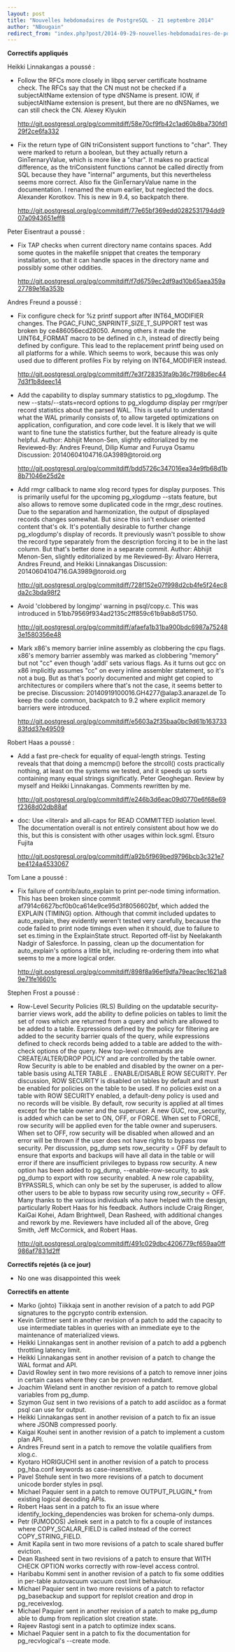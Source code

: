 ```yaml
---
layout: post
title: "Nouvelles hebdomadaires de PostgreSQL - 21 septembre 2014"
author: "NBougain"
redirect_from: "index.php?post/2014-09-29-nouvelles-hebdomadaires-de-postgresql-21-septembre-2014 "
---
```




<p><strong>Correctifs appliqu&eacute;s</strong></p>

<p>Heikki Linnakangas a pouss&eacute;&nbsp;:</p>

<ul>

<li>Follow the RFCs more closely in libpq server certificate hostname check. The RFCs say that the CN must not be checked if a subjectAltName extension of type dNSName is present. IOW, if subjectAltName extension is present, but there are no dNSNames, we can still check the CN. Alexey Klyukin 

<a target="_blank" href="http://git.postgresql.org/pg/commitdiff/58e70cf9fb42c1ad60b8ba730fd129f2ce6fa332">http://git.postgresql.org/pg/commitdiff/58e70cf9fb42c1ad60b8ba730fd129f2ce6fa332</a></li>

<li>Fix the return type of GIN triConsistent support functions to "char". They were marked to return a boolean, but they actually return a GinTernaryValue, which is more like a "char". It makes no practical difference, as the triConsistent functions cannot be called directly from SQL because they have "internal" arguments, but this nevertheless seems more correct. Also fix the GinTernaryValue name in the documentation. I renamed the enum earlier, but neglected the docs. Alexander Korotkov. This is new in 9.4, so backpatch there. 

<a target="_blank" href="http://git.postgresql.org/pg/commitdiff/77e65bf369edd0282531794dd907a0943651eff8">http://git.postgresql.org/pg/commitdiff/77e65bf369edd0282531794dd907a0943651eff8</a></li>

</ul>

<p>Peter Eisentraut a pouss&eacute;&nbsp;:</p>

<ul>

<li>Fix TAP checks when current directory name contains spaces. Add some quotes in the makefile snippet that creates the temporary installation, so that it can handle spaces in the directory name and possibly some other oddities. 

<a target="_blank" href="http://git.postgresql.org/pg/commitdiff/f7d6759ec2df9ad10b65aea359a27789e16a353b">http://git.postgresql.org/pg/commitdiff/f7d6759ec2df9ad10b65aea359a27789e16a353b</a></li>

</ul>

<p>Andres Freund a pouss&eacute;&nbsp;:</p>

<ul>

<li>Fix configure check for %z printf support after INT64_MODIFIER changes. The PGAC_FUNC_SNPRINTF_SIZE_T_SUPPORT test was broken by ce486056ecd28050. Among others it made the UINT64_FORMAT macro to be defined in c.h, instead of directly being defined by configure. This lead to the replacement printf being used on all platforms for a while. Which seems to work, because this was only used due to different profiles Fix by relying on INT64_MODIFIER instead. 

<a target="_blank" href="http://git.postgresql.org/pg/commitdiff/7e3f728353fa9b36c7f98b6ec447d3f1b8deec14">http://git.postgresql.org/pg/commitdiff/7e3f728353fa9b36c7f98b6ec447d3f1b8deec14</a></li>

<li>Add the capability to display summary statistics to pg_xlogdump. The new --stats/--stats=record options to pg_xlogdump display per rmgr/per record statistics about the parsed WAL. This is useful to understand what the WAL primarily consists of, to allow targeted optimizations on application, configuration, and core code level. It is likely that we will want to fine tune the statistics further, but the feature already is quite helpful. Author: Abhijit Menon-Sen, slightly editorialized by me Reviewed-By: Andres Freund, Dilip Kumar and Furuya Osamu Discussion: 20140604104716.GA3989@toroid.org 

<a target="_blank" href="http://git.postgresql.org/pg/commitdiff/bdd5726c347016ea34e9fb68d1b8b71046e25d2e">http://git.postgresql.org/pg/commitdiff/bdd5726c347016ea34e9fb68d1b8b71046e25d2e</a></li>

<li>Add rmgr callback to name xlog record types for display purposes. This is primarily useful for the upcoming pg_xlogdump --stats feature, but also allows to remove some duplicated code in the rmgr_desc routines. Due to the separation and harmonization, the output of dipsplayed records changes somewhat. But since this isn't enduser oriented content that's ok. It's potentially desirable to further change pg_xlogdump's display of records. It previously wasn't possible to show the record type separately from the description forcing it to be in the last column. But that's better done in a separate commit. Author: Abhijit Menon-Sen, slightly editorialized by me Reviewed-By: &Aacute;lvaro Herrera, Andres Freund, and Heikki Linnakangas Discussion: 20140604104716.GA3989@toroid.org 

<a target="_blank" href="http://git.postgresql.org/pg/commitdiff/728f152e07f998d2cb4fe5f24ec8da2c3bda98f2">http://git.postgresql.org/pg/commitdiff/728f152e07f998d2cb4fe5f24ec8da2c3bda98f2</a></li>

<li>Avoid 'clobbered by longjmp' warning in psql/copy.c. This was introduced in 51bb79569f934ad2135c2ff859c61b9ab8d51750. 

<a target="_blank" href="http://git.postgresql.org/pg/commitdiff/afaefa1b31ba900bdc6987a752483e1580356e48">http://git.postgresql.org/pg/commitdiff/afaefa1b31ba900bdc6987a752483e1580356e48</a></li>

<li>Mark x86's memory barrier inline assembly as clobbering the cpu flags. x86's memory barrier assembly was marked as clobbering "memory" but not "cc" even though 'addl' sets various flags. As it turns out gcc on x86 implicitly assumes "cc" on every inline assembler statement, so it's not a bug. But as that's poorly documented and might get copied to architectures or compilers where that's not the case, it seems better to be precise. Discussion: 20140919100016.GH4277@alap3.anarazel.de To keep the code common, backpatch to 9.2 where explicit memory barriers were introduced. 

<a target="_blank" href="http://git.postgresql.org/pg/commitdiff/e5603a2f35baa0bc9d61b16373383fdd37e49509">http://git.postgresql.org/pg/commitdiff/e5603a2f35baa0bc9d61b16373383fdd37e49509</a></li>

</ul>

<p>Robert Haas a pouss&eacute;&nbsp;:</p>

<ul>

<li>Add a fast pre-check for equality of equal-length strings. Testing reveals that that doing a memcmp() before the strcoll() costs practically nothing, at least on the systems we tested, and it speeds up sorts containing many equal strings significatly. Peter Geoghegan. Review by myself and Heikki Linnakangas. Comments rewritten by me. 

<a target="_blank" href="http://git.postgresql.org/pg/commitdiff/e246b3d6eac09d0770e6f68e69f2368d02db88af">http://git.postgresql.org/pg/commitdiff/e246b3d6eac09d0770e6f68e69f2368d02db88af</a></li>

<li>doc: Use &lt;literal&gt; and all-caps for READ COMMITTED isolation level. The documentation overall is not entirely consistent about how we do this, but this is consistent with other usages within lock.sgml. Etsuro Fujita 

<a target="_blank" href="http://git.postgresql.org/pg/commitdiff/a92b5f969bed9796bcb3c321e7be4124a4533067">http://git.postgresql.org/pg/commitdiff/a92b5f969bed9796bcb3c321e7be4124a4533067</a></li>

</ul>

<p>Tom Lane a pouss&eacute;&nbsp;:</p>

<ul>

<li>Fix failure of contrib/auto_explain to print per-node timing information. This has been broken since commit af7914c6627bcf0b0ca614e9ce95d3f8056602bf, which added the EXPLAIN (TIMING) option. Although that commit included updates to auto_explain, they evidently weren't tested very carefully, because the code failed to print node timings even when it should, due to failure to set es.timing in the ExplainState struct. Reported off-list by Neelakanth Nadgir of Salesforce. In passing, clean up the documentation for auto_explain's options a little bit, including re-ordering them into what seems to me a more logical order. 

<a target="_blank" href="http://git.postgresql.org/pg/commitdiff/898f8a96ef9dfa79eac9ec1621a89e71fe16601c">http://git.postgresql.org/pg/commitdiff/898f8a96ef9dfa79eac9ec1621a89e71fe16601c</a></li>

</ul>

<p>Stephen Frost a pouss&eacute;&nbsp;:</p>

<ul>

<li>Row-Level Security Policies (RLS) Building on the updatable security-barrier views work, add the ability to define policies on tables to limit the set of rows which are returned from a query and which are allowed to be added to a table. Expressions defined by the policy for filtering are added to the security barrier quals of the query, while expressions defined to check records being added to a table are added to the with-check options of the query. New top-level commands are CREATE/ALTER/DROP POLICY and are controlled by the table owner. Row Security is able to be enabled and disabled by the owner on a per-table basis using ALTER TABLE .. ENABLE/DISABLE ROW SECURITY. Per discussion, ROW SECURITY is disabled on tables by default and must be enabled for policies on the table to be used. If no policies exist on a table with ROW SECURITY enabled, a default-deny policy is used and no records will be visible. By default, row security is applied at all times except for the table owner and the superuser. A new GUC, row_security, is added which can be set to ON, OFF, or FORCE. When set to FORCE, row security will be applied even for the table owner and superusers. When set to OFF, row security will be disabled when allowed and an error will be thrown if the user does not have rights to bypass row security. Per discussion, pg_dump sets row_security = OFF by default to ensure that exports and backups will have all data in the table or will error if there are insufficient privileges to bypass row security. A new option has been added to pg_dump, --enable-row-security, to ask pg_dump to export with row security enabled. A new role capability, BYPASSRLS, which can only be set by the superuser, is added to allow other users to be able to bypass row security using row_security = OFF. Many thanks to the various individuals who have helped with the design, particularly Robert Haas for his feedback. Authors include Craig Ringer, KaiGai Kohei, Adam Brightwell, Dean Rasheed, with additional changes and rework by me. Reviewers have included all of the above, Greg Smith, Jeff McCormick, and Robert Haas. 

<a target="_blank" href="http://git.postgresql.org/pg/commitdiff/491c029dbc4206779cf659aa0ff986af7831d2ff">http://git.postgresql.org/pg/commitdiff/491c029dbc4206779cf659aa0ff986af7831d2ff</a></li>

</ul>

<p><strong>Correctifs rejet&eacute;s (&agrave; ce jour)</strong></p>

<ul>

<li>No one was disappointed this week</li>

</ul>

<p><strong>Correctifs en attente</strong></p>

<ul>

<li>Marko (johto) Tiikkaja sent in another revision of a patch to add PGP signatures to the pgcrypto contrib extension.</li>

<li>Kevin Grittner sent in another revision of a patch to add the capacity to use intermediate tables in queries with an immediate eye to the maintenance of materialized views.</li>

<li>Heikki Linnakangas sent in another revision of a patch to add a pgbench throttling latency limit.</li>

<li>Heikki Linnakangas sent in another revision of a patch to change the WAL format and API.</li>

<li>David Rowley sent in two more revisions of a patch to remove inner joins in certain cases where they can be proven redundant.</li>

<li>Joachim Wieland sent in another revision of a patch to remove global variables from pg_dump.</li>

<li>Szymon Guz sent in two revisions of a patch to add asciidoc as a format psql can use for output.</li>

<li>Heikki Linnakangas sent in another revision of a patch to fix an issue where JSONB compressed poorly.</li>

<li>Kaigai Kouhei sent in another revision of a patch to implement a custom plan API.</li>

<li>Andres Freund sent in a patch to remove the volatile qualifiers from xlog.c.</li>

<li>Kyotaro HORIGUCHI sent in another revision of a patch to process pg_hba.conf keywords as case-insensitive.</li>

<li>Pavel Stehule sent in two more revisions of a patch to document unicode border styles in psql.</li>

<li>Michael Paquier sent in a patch to remove OUTPUT_PLUGIN_* from existing logical decoding APIs.</li>

<li>Robert Haas sent in a patch to fix an issue where identify_locking_dependencies was broken for schema-only dumps.</li>

<li>Petr (PJMODOS) Jelinek sent in a patch to fix a couple of instances where COPY_SCALAR_FIELD is called instead of the correct COPY_STRING_FIELD.</li>

<li>Amit Kapila sent in two more revisions of a patch to scale shared buffer eviction.</li>

<li>Dean Rasheed sent in two revisions of a patch to ensure that WITH CHECK OPTION works correctly with row-level access control.</li>

<li>Haribabu Kommi sent in another revision of a patch to fix some oddities in per-table autovacuum vacuum cost limit behaviour.</li>

<li>Michael Paquier sent in two more revisions of a patch to refactor pg_basebackup and support for replslot creation and drop in pg_receivexlog.</li>

<li>Michael Paquier sent in another revision of a patch to make pg_dump able to dump from replication slot creation state.</li>

<li>Rajeev Rastogi sent in a patch to optimize index scans.</li>

<li>Michael Paquier sent in a patch to fix the documentation for pg_recvlogical's --create mode.</li>

</ul>